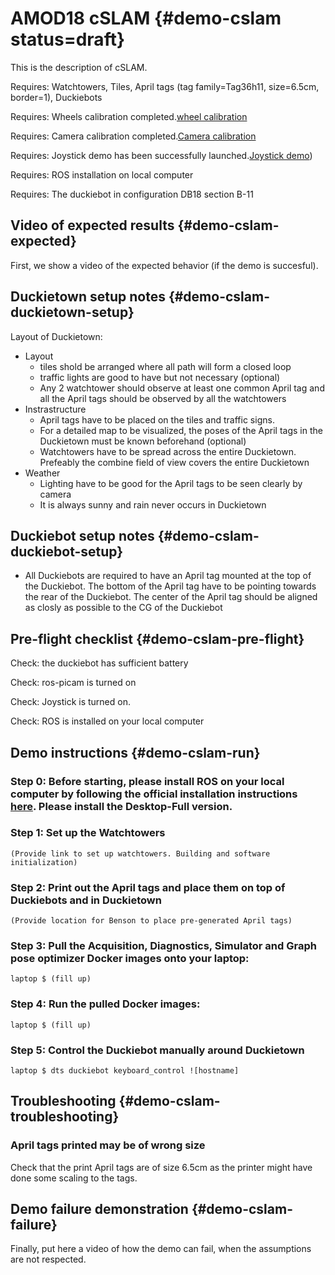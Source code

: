 # AMOD18 cSLAM {#demo-cslam status=draft}

This is the description of cSLAM.

<div class='requirements' markdown="1">

Requires: Watchtowers, Tiles, April tags (tag family=Tag36h11, size=6.5cm, border=1), Duckiebots

Requires: Wheels calibration completed.[wheel calibration](#wheel-calibration)

Requires: Camera calibration completed.[Camera calibration](#camera-calib)

Requires: Joystick demo has been successfully launched.[Joystick demo](#rc-control))

Requires: ROS installation on local computer

Requires: The duckiebot in configuration DB18 section B-11

</div>

## Video of expected results {#demo-cslam-expected}

First, we show a video of the expected behavior (if the demo is succesful).

## Duckietown setup notes {#demo-cslam-duckietown-setup}

Layout of Duckietown:

* Layout 
  - tiles shold be arranged where all path will form a closed loop
  - traffic lights are good to have but not necessary (optional)
  - Any 2 watchtower should observe at least one common April tag and all the April tags should be observed by all the watchtowers
* Instrastructure 
  - April tags have to be placed on the tiles and traffic signs.
  - For a detailed map to be visualized, the poses of the April tags in the Duckietown must be known beforehand (optional)
  - Watchtowers have to be spread across the entire Duckietown. Prefeably the combine field of view covers the entire Duckietown
* Weather
  - Lighting have to be good for the April tags to be seen clearly by camera
  - It is always sunny and rain never occurs in Duckietown

## Duckiebot setup notes {#demo-cslam-duckiebot-setup}

* All Duckiebots are required to have an April tag mounted at the top of the Duckiebot. The bottom of the April tag have to be pointing towards the rear of the Duckiebot. The center of the April tag should be aligned as closly as possible to the CG of the Duckiebot 


## Pre-flight checklist {#demo-cslam-pre-flight}

Check: the duckiebot has sufficient battery

Check: ros-picam is turned on 

Check: Joystick is turned on.

Check: ROS is installed on your local computer

## Demo instructions {#demo-cslam-run}

### Step 0: Before starting, please install ROS on your local computer by following the official installation instructions [here](http://wiki.ros.org/kinetic/Installation/Ubuntu). Please install the Desktop-Full  version.

### Step 1: Set up the Watchtowers
    (Provide link to set up watchtowers. Building and software initialization)

### Step 2: Print out the April tags and place them on top of Duckiebots and in Duckietown
    (Provide location for Benson to place pre-generated April tags)

### Step 3: Pull the Acquisition, Diagnostics, Simulator and Graph pose optimizer Docker images onto your laptop:

    laptop $ (fill up)
    
### Step 4: Run the pulled Docker images:

    laptop $ (fill up)

### Step 5: Control the Duckiebot manually around Duckietown

    laptop $ dts duckiebot keyboard_control ![hostname]


## Troubleshooting {#demo-cslam-troubleshooting}

### April tags printed may be of wrong size
Check that the print April tags are of size 6.5cm as the printer might have done some scaling to the tags.

## Demo failure demonstration {#demo-cslam-failure}

Finally, put here a video of how the demo can fail, when the assumptions are not respected.
